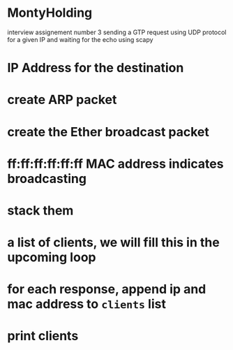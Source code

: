 # MontyHolding
interview assignement number 3 sending a GTP request using UDP protocol for a given IP and waiting for the echo using scapy


# IP Address for the destination
# create ARP packet
# create the Ether broadcast packet
# ff:ff:ff:ff:ff:ff MAC address indicates broadcasting
# stack them
# a list of clients, we will fill this in the upcoming loop
# for each response, append ip and mac address to `clients` list
# print clients
